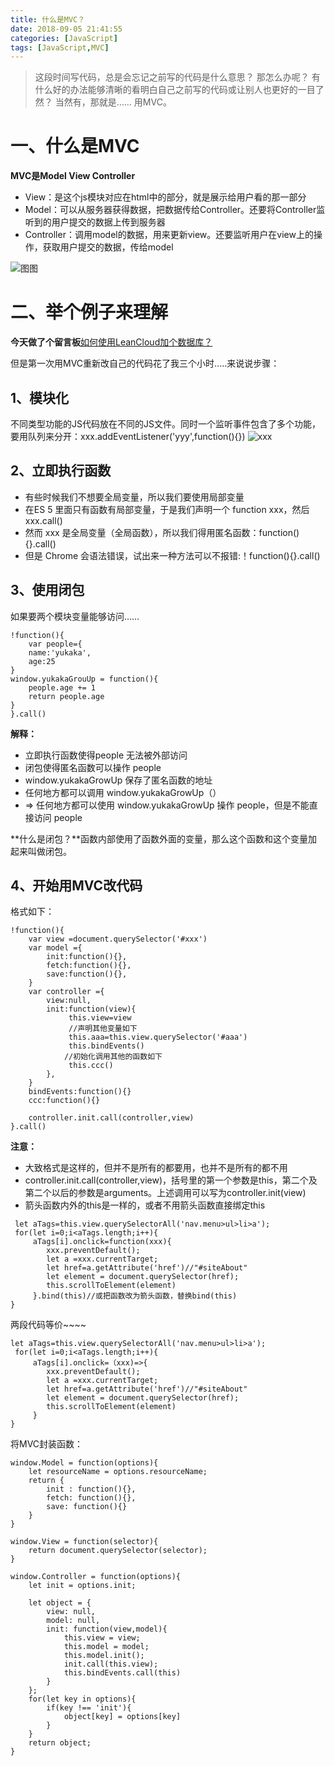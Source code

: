 ```yaml
---
title: 什么是MVC？
date: 2018-09-05 21:41:55
categories: [JavaScript]
tags: [JavaScript,MVC]
---
```


> 这段时间写代码，总是会忘记之前写的代码是什么意思？
那怎么办呢？
有什么好的办法能够清晰的看明白自己之前写的代码或让别人也更好的一目了然？
当然有，那就是……
用MVC。


# 一、什么是MVC

**MVC是Model View Controller**

- View：是这个js模块对应在html中的部分，就是展示给用户看的那一部分
- Model：可以从服务器获得数据，把数据传给Controller。还要将Controller监听到的用户提交的数据上传到服务器
- Controller：调用model的数据，用来更新view。还要监听用户在view上的操作，获取用户提交的数据，传给model

![图图](https://pic3.zhimg.com/80/v2-eaa6f710f48a952b04be3733fd35963e_hd.jpg)

# 二、举个例子来理解

**今天做了个留言板**[如何使用LeanCloud加个数据库？](https://zhuanlan.zhihu.com/p/37058493)

但是第一次用MVC重新改自己的代码花了我三个小时.....来说说步骤：

## 1、模块化

不同类型功能的JS代码放在不同的JS文件。同时一个监听事件包含了多个功能，要用队列来分开：xxx.addEventListener('yyy',function(){})
![xxx](https://pic3.zhimg.com/80/v2-1dbf51ffb6b5b2b7f0efd765cdda1bda_hd.jpg)

## 2、立即执行函数

- 有些时候我们不想要全局变量，所以我们要使用局部变量
- 在ES 5 里面只有函数有局部变量，于是我们声明一个 function xxx，然后 xxx.call()
- 然而 xxx 是全局变量（全局函数），所以我们得用匿名函数：function(){}.call()
- 但是 Chrome 会语法错误，试出来一种方法可以不报错:！function(){}.call()

## 3、使用闭包

如果要两个模块变量能够访问……

```
!function(){
    var people={
    name:'yukaka',
    age:25
}
window.yukakaGrouUp = function(){
    people.age += 1
    return people.age
}
}.call()
```
**解释：**

- 立即执行函数使得people 无法被外部访问
- 闭包使得匿名函数可以操作 people
- window.yukakaGrowUp 保存了匿名函数的地址
- 任何地方都可以调用 window.yukakaGrowUp（）
- => 任何地方都可以使用 window.yukakaGrowUp 操作 people，但是不能直接访问 people

**什么是闭包？**函数内部使用了函数外面的变量，那么这个函数和这个变量加起来叫做闭包。

## 4、开始用MVC改代码

格式如下：
```
!function(){
    var view =document.querySelector('#xxx')
    var model ={
        init:function(){},
        fetch:function(){},
        save:function(){},
    }
    var controller ={
        view:null,
        init:function(view){
             this.view=view
             //声明其他变量如下
             this.aaa=this.view.querySelector('#aaa')
             this.bindEvents()
            //初始化调用其他的函数如下
             this.ccc()
        },
    }
    bindEvents:function(){}
    ccc:function(){}

    controller.init.call(controller,view)
}.call()
```
**注意：**

- 大致格式是这样的，但并不是所有的都要用，也并不是所有的都不用
- controller.init.call(controller,view)，括号里的第一个参数是this，第二个及第二个以后的参数是arguments。上述调用可以写为controller.init(view)
- 箭头函数内外的this是一样的，或者不用箭头函数直接绑定this

```
 let aTags=this.view.querySelectorAll('nav.menu>ul>li>a');
 for(let i=0;i<aTags.length;i++){
     aTags[i].onclick=function(xxx){
        xxx.preventDefault();
        let a =xxx.currentTarget;
        let href=a.getAttribute('href')//"#siteAbout"
        let element = document.querySelector(href);
        this.scrollToElement(element)
     }.bind(this)//或把函数改为箭头函数，替换bind(this)
}
```

两段代码等价~~~~

```
let aTags=this.view.querySelectorAll('nav.menu>ul>li>a');
 for(let i=0;i<aTags.length;i++){
     aTags[i].onclick=（xxx)=>{
        xxx.preventDefault();
        let a =xxx.currentTarget;
        let href=a.getAttribute('href')//"#siteAbout"
        let element = document.querySelector(href);
        this.scrollToElement(element)
     }
}
```

将MVC封装函数：
```
window.Model = function(options){
    let resourceName = options.resourceName;
    return {
        init : function(){},
        fetch: function(){},
        save: function(){}
    }
}

window.View = function(selector){
    return document.querySelector(selector);
}

window.Controller = function(options){
    let init = options.init;

    let object = {
        view: null,
        model: null,
        init: function(view,model){
            this.view = view;
            this.model = model;
            this.model.init();
            init.call(this.view);
            this.bindEvents.call(this)
        }
    };
    for(let key in options){
        if(key !== 'init'){
            object[key] = options[key]
        }
    }
    return object;
}
```